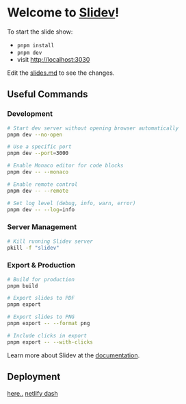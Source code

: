 # Welcome to [Slidev](https://github.com/slidevjs/slidev)!

To start the slide show:

- `pnpm install`
- `pnpm dev`
- visit <http://localhost:3030>

Edit the [slides.md](./slides.md) to see the changes.

## Useful Commands

### Development

```bash
# Start dev server without opening browser automatically
pnpm dev --no-open

# Use a specific port
pnpm dev --port=3000

# Enable Monaco editor for code blocks
pnpm dev -- --monaco

# Enable remote control
pnpm dev -- --remote

# Set log level (debug, info, warn, error)
pnpm dev -- --log=info
```

### Server Management

```bash
# Kill running Slidev server
pkill -f "slidev"
```

### Export & Production

```bash
# Build for production
pnpm build

# Export slides to PDF
pnpm export

# Export slides to PNG
pnpm export -- --format png

# Include clicks in export
pnpm export -- --with-clicks
```

Learn more about Slidev at the [documentation](https://sli.dev/).

## Deployment
[here..](https://luminous-alpaca-eba620.netlify.app/1)
[netlify dash](https://app.netlify.com/sites/luminous-alpaca-eba620/overview)